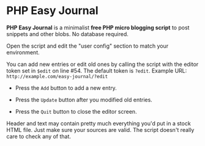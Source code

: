 # PHP Easy Journal

**PHP Easy Journal** is a minimalist **free PHP micro blogging script** to post snippets and other blobs. No database required.

Open the script and edit the "user config" section to match your environment.

You can add new entries or edit old ones by calling the script with the editor token set in `$edit` on line #54.
The default token is `?edit`. Example URL: `http://example.com/easy-journal/?edit`


- Press the `Add` button to add a new entry.

- Press the `Update` button after you modified old entries.

- Press the `Quit` button to close the editor screen.


Header and text may contain pretty much everything you'd put in a stock HTML file. Just make sure your sources are valid. The script doesn't really care to check any of that.
